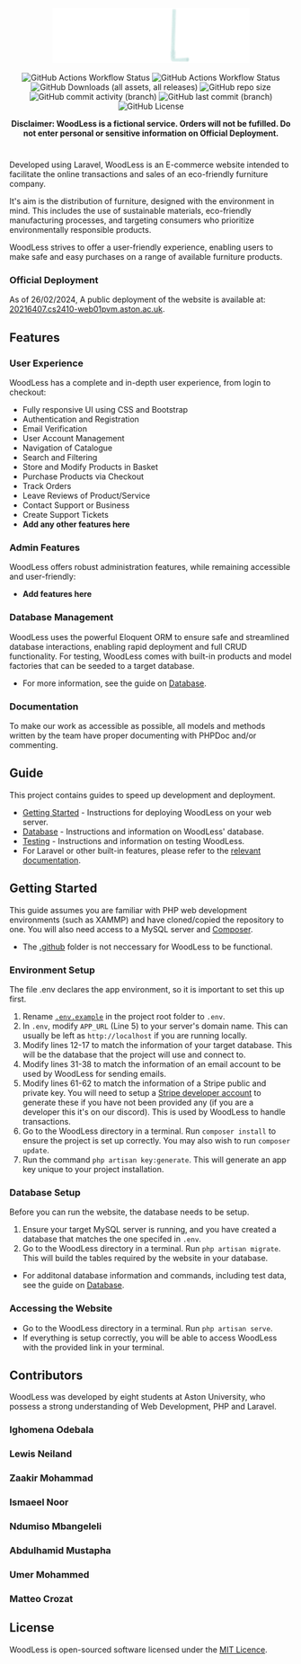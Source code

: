 <p align="center">
    <a href="http://220216407.cs2410-web01pvm.aston.ac.uk/" target="_blank"><img src="public_html/images/logo_plain_cropped.svg" width="350" alt="Woodless">
    </a>
</p>
<p align="center">
    <img alt="GitHub Actions Workflow Status" src="https://img.shields.io/github/actions/workflow/status/dhee-tree/Team-19/tests.yml?logo=github&label=tests&branch=development">
    <img alt="GitHub Actions Workflow Status" src="https://img.shields.io/github/actions/workflow/status/dhee-tree/Team-19/main.yml?logo=github&branch=development">
    <img alt="GitHub Downloads (all assets, all releases)" src="https://img.shields.io/github/downloads/dhee-tree/Team-19/total">
    <img alt="GitHub repo size" src="https://img.shields.io/github/repo-size/dhee-tree/Team-19">
    <img alt="GitHub commit activity (branch)" src="https://img.shields.io/github/commit-activity/t/dhee-tree/Team-19/development">
    <img alt="GitHub last commit (branch)" src="https://img.shields.io/github/last-commit/dhee-tree/Team-19/development">
    <img alt="GitHub License" src="https://img.shields.io/github/license/dhee-tree/Team-19">
</p>

<strong><p align="center">Disclaimer: WoodLess is a fictional service. Orders will not be fufilled. Do not enter personal or sensitive information on Official Deployment.</p></strong> 

#

Developed using Laravel, WoodLess is an E-commerce website intended to facilitate the online transactions and sales of an eco-friendly furniture company. 

It's aim is the distribution of furniture, designed with the environment in mind. This includes the use of sustainable materials, eco-friendly manufacturing processes, and targeting consumers who prioritize environmentally responsible products. 

WoodLess strives to offer a user-friendly experience, enabling users to make safe and easy purchases on a range of available furniture products.

### Official Deployment
As of 26/02/2024, A public deployment of the website is available at: [20216407.cs2410-web01pvm.aston.ac.uk](http://220216407.cs2410-web01pvm.aston.ac.uk/). 

## Features
### User Experience
WoodLess has a complete and in-depth user experience, from login to checkout:
- Fully responsive UI using CSS and Bootstrap
- Authentication and Registration
- Email Verification
- User Account Management
- Navigation of Catalogue
- Search and Filtering
- Store and Modify Products in Basket
- Purchase Products via Checkout
- Track Orders
- Leave Reviews of Product/Service
- Contact Support or Business
- Create Support Tickets
- **Add any other features here**

### Admin Features
WoodLess offers robust administration features, while remaining accessible and user-friendly:
- **Add features here**

### Database Management
WoodLess uses the powerful Eloquent ORM to ensure safe and streamlined database interactions, enabling rapid deployment and full CRUD functionality. For testing, WoodLess comes with built-in products and model factories that can be seeded to a target database.
- For more information, see the guide on [Database](./WoodLess/database).

### Documentation
To make our work as accessible as possible, all models and methods written by the team have proper documenting with PHPDoc and/or commenting. 

## Guide
This project contains guides to speed up development and deployment.
- [Getting Started](#getting-started) - Instructions for deploying WoodLess on your web server.
- [Database](./WoodLess/database) - Instructions and information on WoodLess' database.
- [Testing](./WoodLess/tests) - Instructions and information on testing WoodLess.
- For Laravel or other built-in features, please refer to the [relevant documentation](https://laravel.com/docs/10.x).

## Getting Started
This guide assumes you are familiar with PHP web development environments (such as XAMMP) and have cloned/copied the repository to one. You will also need access to a MySQL server and [Composer](https://getcomposer.org/download/). 

- The [.github](./.github) folder is not neccessary for WoodLess to be functional.

### Environment Setup
The file .env declares the app environment, so it is important to set this up first. 
1. Rename [`.env.example`](./WoodLess/.env.example) in the project root folder to `.env`.
2. In `.env`, modify `APP_URL` (Line 5) to your server's domain name. This can usually be left as `http://localhost` if you are running locally.
3. Modify lines 12-17 to match the information of your target database. This will be the database that the project will use and connect to.
4. Modify lines 31-38 to match the information of an email account to be used by WoodLess for sending emails.
5. Modify lines 61-62 to match the information of a Stripe public and private key. You will need to setup a [Stripe developer account](https://docs.stripe.com/keys) to generate these if you have not been provided any (if you are a developer this it's on our discord). This is used by WoodLess to handle transactions.
6. Go to the WoodLess directory in a terminal. Run `composer install` to ensure the project is set up correctly. You may also wish to run `composer update`.
7. Run the command `php artisan key:generate`. This will generate an app key unique to your project installation.

### Database Setup
Before you can run the website, the database needs to be setup.
1. Ensure your target MySQL server is running, and you have created a database that matches the one specifed in `.env`.
2. Go to the WoodLess directory in a terminal. Run `php artisan migrate`. This will build the tables required by the website in your database.
- For additonal database information and commands, including test data, see the guide on [Database](./WoodLess/database).

### Accessing the Website
- Go to the WoodLess directory in a terminal. Run `php artisan serve`. 
- If everything is setup correctly, you will be able to access WoodLess with the provided link in your terminal.

## Contributors
WoodLess was developed by eight students at Aston University, who possess a strong understanding of Web Development, PHP and Laravel.
### Ighomena Odebala
### Lewis Neiland
### Zaakir Mohammad
### Ismaeel Noor 
### Ndumiso Mbangeleli
### Abdulhamid Mustapha
### Umer Mohammed
### Matteo Crozat

## License
WoodLess is open-sourced software licensed under the [MIT Licence](./LICENSE).